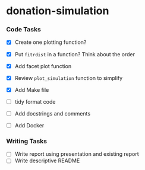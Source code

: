 # donation-simulation

### Code Tasks

- [X] Create one plotting function?
- [X] Put `fitrdist` in a function? Think about the order
- [X] Add facet plot function
- [X] Review `plot_simulation` function to simplify
- [X] Add Make file
- [ ] tidy format code
- [ ] Add docstrings and comments
- [ ] Add Docker


### Writing Tasks

- [ ] Write report using presentation and existing report
- [ ] Write descriptive README